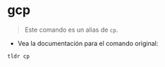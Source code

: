 # gcp

> Este comando es un alias de `cp`.

- Vea la documentación para el comando original:

`tldr cp`
